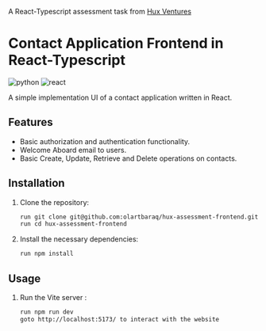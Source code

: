 A React-Typescript assessment task from [Hux Ventures](hello@hux.vc)

# Contact Application Frontend in React-Typescript

![python](https://badgen.net/badge/Built%20With/typescript/blue)
![react](https://badgen.net/badge/Built%20With/react/blue)

A simple implementation UI of a contact application written in React.

## Features

- Basic authorization and authentication functionality.
- Welcome Aboard email to users.
- Basic Create, Update, Retrieve and Delete operations on contacts.

## Installation

1. Clone the repository:

   ```bash
   run git clone git@github.com:olartbaraq/hux-assessment-frontend.git
   run cd hux-assessment-frontend
   ```

2. Install the necessary dependencies:

   ```bash
   run npm install
   ```

## Usage

1. Run the Vite server :

   ```bash
   run npm run dev
   goto http://localhost:5173/ to interact with the website
   ```
